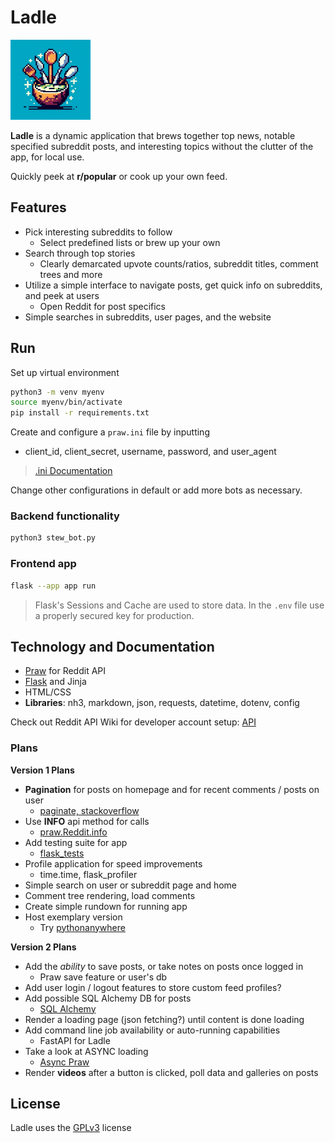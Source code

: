 # Ladle
<img src="static/images/LadleApp.png" width="128" alt="Ladle Logo">

**Ladle** is a dynamic application that brews together top news, notable specified subreddit posts, and interesting topics without the clutter of the app, for local use.

Quickly peek at **r/popular** or cook up your own feed.

## Features
- Pick interesting subreddits to follow
  - Select predefined lists or brew up your own
- Search through top stories
  - Clearly demarcated upvote counts/ratios, subreddit titles, comment trees and more
- Utilize a simple interface to navigate posts, get quick info on subreddits, and peek at users
  - Open Reddit for post specifics
- Simple searches in subreddits, user pages, and the website

## Run
Set up virtual environment
```bash
python3 -m venv myenv
source myenv/bin/activate
pip install -r requirements.txt
```

Create and configure a `praw.ini` file by inputting
- client_id, client_secret, username, password, and user_agent

> [.ini Documentation](https://praw.readthedocs.io/en/stable/getting_started/configuration/prawini.html)

Change other configurations in default or add more bots as necessary.

### Backend functionality
```bash
python3 stew_bot.py
```

### Frontend app
```bash
flask --app app run
```

> Flask's Sessions and Cache are used to store data. In the `.env` file use a properly secured key for production.

## Technology and Documentation

* [Praw](https://praw.readthedocs.io/en/stable/index.html) for Reddit API
* [Flask](https://flask.palletsprojects.com/en/latest/) and Jinja
* HTML/CSS
* **Libraries**: nh3, markdown, json, requests, datetime, dotenv, config

Check out Reddit API Wiki for developer account setup: [API](https://www.reddit.com/wiki/api/) 

### Plans
**Version 1 Plans**
- **Pagination** for posts on homepage and for recent comments / posts on user
  - [paginate, stackoverflow](https://stackoverflow.com/questions/33556572/paginate-a-list-of-items-in-python-flask)
- Use **INFO** api method for calls
  - [praw.Reddit.info](https://praw.readthedocs.io/en/stable/code_overview/reddit_instance.html#praw.Reddit.info)
- Add testing suite for app
  - [flask_tests](https://flask.palletsprojects.com/en/3.0.x/testing/#identifying-tests)   
- Profile application for speed improvements
  - time.time, flask_profiler
- Simple search on user or subreddit page and home
- Comment tree rendering, load comments
- Create simple rundown for running app
- Host exemplary version
  * Try [pythonanywhere](https://www.pythonanywhere.com/)

**Version 2 Plans**
- Add the *ability* to save posts, or take notes on posts once logged in
  - Praw save feature or user's db
- Add user login / logout features to store custom feed profiles?
- Add possible SQL Alchemy DB for posts
  - [SQL Alchemy](https://flask-sqlalchemy.palletsprojects.com/en/3.1.x/)
- Render a loading page (json fetching?) until content is done loading
- Add command line job availability or auto-running capabilities
  - FastAPI for Ladle
- Take a look at ASYNC loading 
  * [Async Praw](https://asyncpraw.readthedocs.io/en/stable/code_overview/models/submission.html)
- Render **videos** after a button is clicked, poll data and galleries on posts

## License

Ladle uses the [GPLv3](https://choosealicense.com/licenses/gpl-3.0/) license

